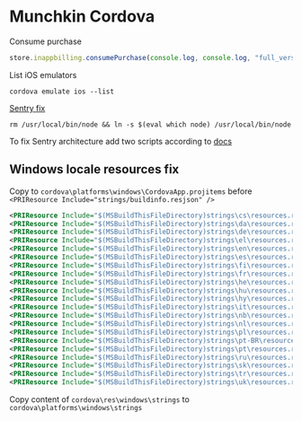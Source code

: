 # Munchkin Cordova

Consume purchase

```javascript
store.inappbilling.consumePurchase(console.log, console.log, "full_version");
```

List iOS emulators

```shell script
cordova emulate ios --list
```

[Sentry fix](https://github.com/getsentry/sentry-cordova/issues/102#issuecomment-440871845)

```shell script
rm /usr/local/bin/node && ln -s $(eval which node) /usr/local/bin/node
```

To fix Sentry architecture add two scripts according to [docs](https://docs.sentry.io/platforms/javascript/cordova/#run-script-phase)

## Windows locale resources fix

Copy to `cordova\platforms\windows\CordovaApp.projitems` before `<PRIResource Include="strings/buildinfo.resjson" />`

```xml
<PRIResource Include="$(MSBuildThisFileDirectory)strings\cs\resources.resjson" />
<PRIResource Include="$(MSBuildThisFileDirectory)strings\da\resources.resjson" />
<PRIResource Include="$(MSBuildThisFileDirectory)strings\de\resources.resjson" />
<PRIResource Include="$(MSBuildThisFileDirectory)strings\el\resources.resjson" />
<PRIResource Include="$(MSBuildThisFileDirectory)strings\en\resources.resjson" />
<PRIResource Include="$(MSBuildThisFileDirectory)strings\es\resources.resjson" />
<PRIResource Include="$(MSBuildThisFileDirectory)strings\fi\resources.resjson" />
<PRIResource Include="$(MSBuildThisFileDirectory)strings\fr\resources.resjson" />
<PRIResource Include="$(MSBuildThisFileDirectory)strings\he\resources.resjson" />
<PRIResource Include="$(MSBuildThisFileDirectory)strings\hu\resources.resjson" />
<PRIResource Include="$(MSBuildThisFileDirectory)strings\hy\resources.resjson" />
<PRIResource Include="$(MSBuildThisFileDirectory)strings\it\resources.resjson" />
<PRIResource Include="$(MSBuildThisFileDirectory)strings\nb\resources.resjson" />
<PRIResource Include="$(MSBuildThisFileDirectory)strings\nl\resources.resjson" />
<PRIResource Include="$(MSBuildThisFileDirectory)strings\pl\resources.resjson" />
<PRIResource Include="$(MSBuildThisFileDirectory)strings\pt-BR\resources.resjson" />
<PRIResource Include="$(MSBuildThisFileDirectory)strings\pt\resources.resjson" />
<PRIResource Include="$(MSBuildThisFileDirectory)strings\ru\resources.resjson" />
<PRIResource Include="$(MSBuildThisFileDirectory)strings\sk\resources.resjson" />
<PRIResource Include="$(MSBuildThisFileDirectory)strings\tr\resources.resjson" />
<PRIResource Include="$(MSBuildThisFileDirectory)strings\uk\resources.resjson" />
```

Copy content of `cordova\res\windows\strings` to `cordova\platforms\windows\strings`
